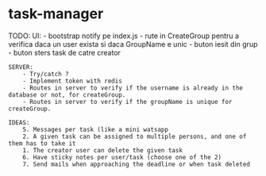 # task-manager

TODO: 
	UI:
		- bootstrap notify pe index.js
		- rute in CreateGroup pentru a verifica daca un user exista si daca GroupName e unic
		- buton iesit din grup
		- buton sters task de catre creator

	SERVER:
		- Try/catch ?
		- Implement token with redis
		- Routes in server to verify if the username is already in the database or not, for createGroup.
		- Routes in server to verify if the groupName is unique for createGroup.

	IDEAS:
        5. Messages per task (like a mini watsapp
        2. A given task can be assigned to multiple persons, and one of them has to take it
        1. The creator user can delete the given task
        6. Have sticky notes per user/task (choose one of the 2)
        7. Send mails when approaching the deadline or when task deleted
